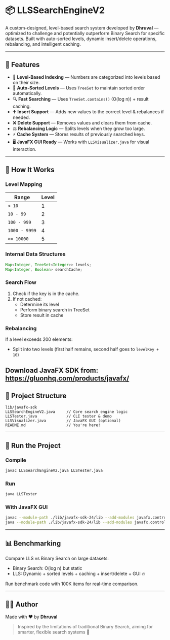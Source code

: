 # 📦 LLSSearchEngineV2

A custom-designed, level-based search system developed by **Dhruval** — optimized to challenge and potentially outperform Binary Search for specific datasets. Built with auto-sorted levels, dynamic insert/delete operations, rebalancing, and intelligent caching.

---

## 🚀 Features

- 🔢 **Level-Based Indexing** — Numbers are categorized into levels based on their size.
- 🌲 **Auto-Sorted Levels** — Uses `TreeSet` to maintain sorted order automatically.
- 🔍 **Fast Searching** — Uses `TreeSet.contains()` (O(log n)) + result caching.
- ➕ **Insert Support** — Adds new values to the correct level & rebalances if needed.
- ❌ **Delete Support** — Removes values and clears them from cache.
- ⚖️ **Rebalancing Logic** — Splits levels when they grow too large.
- ⚡ **Cache System** — Stores results of previously searched keys.
- 🖥️ **JavaFX GUI Ready** — Works with `LLSVisualizer.java` for visual interaction.

---

## 🧠 How It Works

### Level Mapping
| Range         | Level |
|---------------|--------|
| `< 10`        | 1      |
| `10 - 99`     | 2      |
| `100 - 999`   | 3      |
| `1000 - 9999` | 4      |
| `>= 10000`    | 5      |

### Internal Data Structures
```java
Map<Integer, TreeSet<Integer>> levels;
Map<Integer, Boolean> searchCache;
```

### Search Flow
1. Check if the key is in the cache.
2. If not cached:
   - Determine its level
   - Perform binary search in TreeSet
   - Store result in cache

### Rebalancing
If a level exceeds 200 elements:
- Split into two levels (first half remains, second half goes to `levelKey + 10`)

Download JavaFX SDK from:
https://gluonhq.com/products/javafx/
---

## 📂 Project Structure
```
lib/javafx-sdk
LLSSearchEngineV2.java     // Core search engine logic
LLSTester.java             // CLI tester & demo
LLSVisualizer.java         // JavaFX GUI (optional)
README.md                  // You're here!
```

---

## 🧪 Run the Project
### Compile
```bash
javac LLSSearchEngineV2.java LLSTester.java
```
### Run
```bash
java LLSTester
```

### With JavaFX GUI
```bash
javac --module-path ./lib/javafx-sdk-24/lib --add-modules javafx.controls LLSVisualizer.java
java --module-path ./lib/javafx-sdk-24/lib --add-modules javafx.controls LLSVisualizer
```

---

## 📊 Benchmarking
Compare LLS vs Binary Search on large datasets:
- Binary Search: O(log n) but static
- LLS: Dynamic + sorted levels + caching + insert/delete + GUI 🔥

Run benchmark code with 100K items for real-time comparison.

---

## 👨‍💻 Author
Made with ❤️ by **Dhruval**

> Inspired by the limitations of traditional Binary Search, aiming for smarter, flexible search systems 🚀

